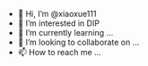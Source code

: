 - 👋 Hi, I’m @xiaoxue111
- 👀 I’m interested in DIP
- 🌱 I’m currently learning ...
- 💞️ I’m looking to collaborate on ...
- 📫 How to reach me ...

<!---
xiaoxue111/xiaoxue111 is a ✨ special ✨ repository because its `README.md` (this file) appears on your GitHub profile.
You can click the Preview link to take a look at your changes.
--->
